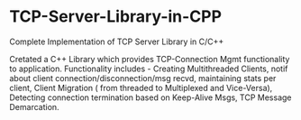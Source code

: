 # TCP-Server-Library-in-CPP

Complete Implementation of TCP Server Library in C/C++

Cretated a C++ Library which provides TCP-Connection Mgmt functionality to application. Functionality includes - Creating Multithreaded Clients, notif about client connection/disconnection/msg recvd, maintaining stats per client, Client Migration ( from threaded to Multiplexed and Vice-Versa), Detecting connection termination based on Keep-Alive Msgs, TCP Message Demarcation.

